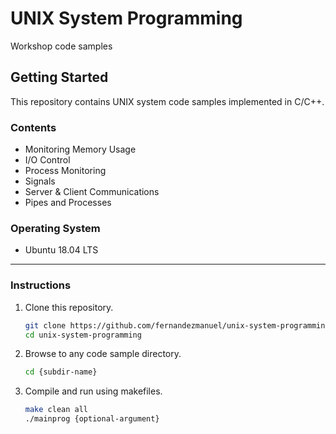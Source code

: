 # UNIX System Programming
Workshop code samples

## Getting Started

This repository contains UNIX system code samples implemented in C/C++.

### Contents

* Monitoring Memory Usage
* I/O Control
* Process Monitoring
* Signals
* Server & Client Communications
* Pipes and Processes

### Operating System 

* Ubuntu 18.04 LTS

---

### Instructions

1. Clone this repository.
    ```sh
    git clone https://github.com/fernandezmanuel/unix-system-programming.git
    cd unix-system-programming
    ```
    
2. Browse to any code sample directory.
    ```sh
    cd {subdir-name} 
    ```
    
3. Compile and run using makefiles.

    ```sh
    make clean all
    ./mainprog {optional-argument}
    ```
 
